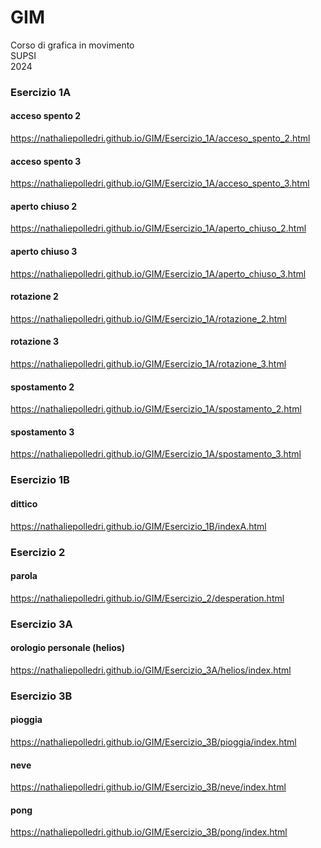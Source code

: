 # GIM
Corso di grafica in movimento  
SUPSI  
2024

### Esercizio 1A
#### acceso spento 2
https://nathaliepolledri.github.io/GIM/Esercizio_1A/acceso_spento_2.html

#### acceso spento 3
https://nathaliepolledri.github.io/GIM/Esercizio_1A/acceso_spento_3.html

#### aperto chiuso 2
https://nathaliepolledri.github.io/GIM/Esercizio_1A/aperto_chiuso_2.html

#### aperto chiuso 3
https://nathaliepolledri.github.io/GIM/Esercizio_1A/aperto_chiuso_3.html

#### rotazione 2
https://nathaliepolledri.github.io/GIM/Esercizio_1A/rotazione_2.html

#### rotazione 3
https://nathaliepolledri.github.io/GIM/Esercizio_1A/rotazione_3.html

#### spostamento 2
https://nathaliepolledri.github.io/GIM/Esercizio_1A/spostamento_2.html

#### spostamento 3
https://nathaliepolledri.github.io/GIM/Esercizio_1A/spostamento_3.html

### Esercizio 1B
#### dittico
https://nathaliepolledri.github.io/GIM/Esercizio_1B/indexA.html

### Esercizio 2
#### parola
https://nathaliepolledri.github.io/GIM/Esercizio_2/desperation.html

### Esercizio 3A
#### orologio personale (helios)
https://nathaliepolledri.github.io/GIM/Esercizio_3A/helios/index.html

### Esercizio 3B
#### pioggia
https://nathaliepolledri.github.io/GIM/Esercizio_3B/pioggia/index.html

#### neve
https://nathaliepolledri.github.io/GIM/Esercizio_3B/neve/index.html

#### pong
https://nathaliepolledri.github.io/GIM/Esercizio_3B/pong/index.html

